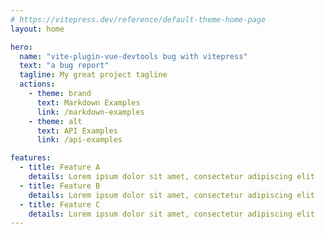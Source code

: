 ```yaml
---
# https://vitepress.dev/reference/default-theme-home-page
layout: home

hero:
  name: "vite-plugin-vue-devtools bug with vitepress"
  text: "a bug report"
  tagline: My great project tagline
  actions:
    - theme: brand
      text: Markdown Examples
      link: /markdown-examples
    - theme: alt
      text: API Examples
      link: /api-examples

features:
  - title: Feature A
    details: Lorem ipsum dolor sit amet, consectetur adipiscing elit
  - title: Feature B
    details: Lorem ipsum dolor sit amet, consectetur adipiscing elit
  - title: Feature C
    details: Lorem ipsum dolor sit amet, consectetur adipiscing elit
---
```


